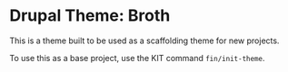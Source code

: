 # Drupal Theme: Broth

This is a theme built to be used as a scaffolding theme for new projects.

To use this as a base project, use the KIT command `fin/init-theme`.
